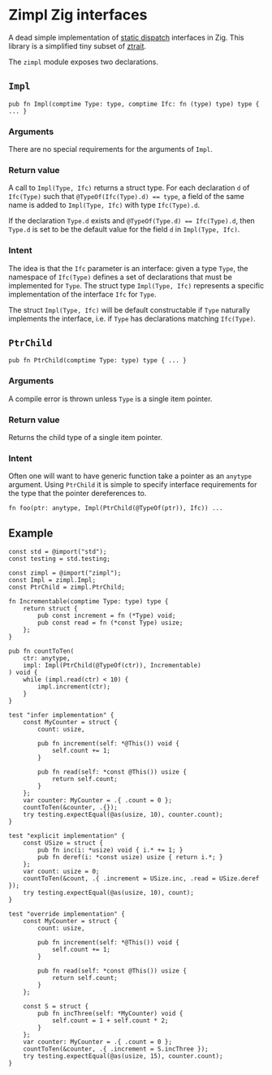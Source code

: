 # Zimpl Zig interfaces

A dead simple implementation of [static dispatch][2] interfaces in Zig.
This library is a simplified tiny subset of [ztrait][1].

The `zimpl` module exposes two declarations.

## `Impl`

```Zig
pub fn Impl(comptime Type: type, comptime Ifc: fn (type) type) type { ... }
```

### Arguments

There are no special requirements for the arguments of `Impl`.

### Return value

A call to `Impl(Type, Ifc)` returns a struct type.
For each declaration `d` of `Ifc(Type)` such that
`@TypeOf(Ifc(Type).d) == type`, a field of the same name is added to
`Impl(Type, Ifc)` with type `Ifc(Type).d`.

If the declaration `Type.d` exists and `@TypeOf(Type.d) == Ifc(Type).d`,
then `Type.d` is set to be the default value for the field `d` in
`Impl(Type, Ifc)`.

### Intent

The idea is that the `Ifc` parameter is an interface: given
a type `Type`, the namespace of `Ifc(Type)` defines a set of
declarations that must be implemented for `Type`.
The struct type `Impl(Type, Ifc)` represents a specific
implementation of the interface `Ifc` for `Type`.

The struct `Impl(Type, Ifc)` will be
default constructable if `Type` naturally implements the
interface, i.e. if `Type` has declarations matching
`Ifc(Type)`.

## `PtrChild`

```Zig
pub fn PtrChild(comptime Type: type) type { ... }
```

### Arguments

A compile error is thrown unless `Type` is a single item pointer.

### Return value

Returns the child type of a single item pointer.

### Intent

Often one will want to have generic function take a pointer as an `anytype`
argument. Using
`PtrChild` it is simple to specify interface requirements
for the type that the pointer dereferences to.

```Zig
fn foo(ptr: anytype, Impl(PtrChild(@TypeOf(ptr)), Ifc)) ...
```

## Example

```Zig
const std = @import("std");
const testing = std.testing;

const zimpl = @import("zimpl");
const Impl = zimpl.Impl;
const PtrChild = zimpl.PtrChild;

fn Incrementable(comptime Type: type) type {
    return struct {
        pub const increment = fn (*Type) void;
        pub const read = fn (*const Type) usize;
    };
}

pub fn countToTen(
    ctr: anytype,
    impl: Impl(PtrChild(@TypeOf(ctr)), Incrementable)
) void {
    while (impl.read(ctr) < 10) {
        impl.increment(ctr);
    }
}

test "infer implementation" {
    const MyCounter = struct {
        count: usize,

        pub fn increment(self: *@This()) void {
            self.count += 1;
        }
     
        pub fn read(self: *const @This()) usize {
            return self.count;
        }
    };
    var counter: MyCounter = .{ .count = 0 };
    countToTen(&counter, .{});
    try testing.expectEqual(@as(usize, 10), counter.count);
}

test "explicit implementation" {
    const USize = struct {
        pub fn inc(i: *usize) void { i.* += 1; }
        pub fn deref(i: *const usize) usize { return i.*; }
    };
    var count: usize = 0;
    countToTen(&count, .{ .increment = USize.inc, .read = USize.deref });
    try testing.expectEqual(@as(usize, 10), count); 
}

test "override implementation" {
    const MyCounter = struct {
        count: usize,

        pub fn increment(self: *@This()) void {
            self.count += 1;
        }
     
        pub fn read(self: *const @This()) usize {
            return self.count;
        }
    };

    const S = struct {
        pub fn incThree(self: *MyCounter) void {
            self.count = 1 + self.count * 2;
        }
    };
    var counter: MyCounter = .{ .count = 0 };
    countToTen(&counter, .{ .increment = S.incThree });
    try testing.expectEqual(@as(usize, 15), counter.count);
}

```

[1]: https://github.com/permutationlock/ztrait
[2]: https://en.wikipedia.org/wiki/Static_dispatch
